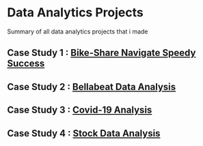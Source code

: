 # Data Analytics Projects
Summary of all data analytics projects that i made

## Case Study 1 : [Bike-Share Navigate Speedy Success](https://github.com/AndreasAvgou/Data-Analytics-Projects/tree/main/Case%20Study%201)

## Case Study 2 : [Bellabeat Data Analysis](https://github.com/AndreasAvgou/Data-Analytics-Projects/tree/main/Case%20Study%202)

## Case Study 3 : [Covid-19 Analysis](https://github.com/AndreasAvgou/Data-Analytics-Projects/tree/main/Case%20Study%203)

## Case Study 4 : [Stock Data Analysis](https://github.com/AndreasAvgou/Data-Analytics-Projects/tree/main/Case%20Study%204)
